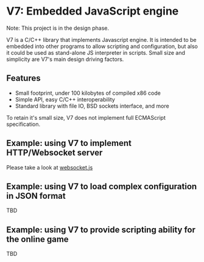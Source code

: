 V7: Embedded JavaScript engine 
==============================

Note: This project is in the design phase.

V7 is a C/C++ library that implements Javascript engine. It is intended
to be embedded into other programs to allow scripting and configuration,
but also it could be used as stand-alone JS interpreter in scripts.
Small size and simplicity are V7's main design driving factors.

## Features
- Small footprint, under 100 kilobytes of compiled x86 code
- Simple API, easy C/C++ interoperability
- Standard library with file IO, BSD sockets interface, and more

To retain it's small size, V7 does not implement full ECMAScript specification.

## Example: using V7 to implement HTTP/Websocket server

Please take a look at [websocket.js](https://github.com/cesanta/websocket.js)

## Example: using V7 to load complex configuration in JSON format

TBD

## Example: using V7 to provide scripting ability for the online game

TBD